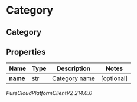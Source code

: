 # Category

## Category

## Properties

|Name | Type | Description | Notes|
|------------ | ------------- | ------------- | -------------|
| **name** | str | Category name | [optional] |



_PureCloudPlatformClientV2 214.0.0_

